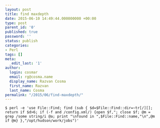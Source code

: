 ```yaml
---
layout: post
title: find maxdepth
date: 2015-06-10 14:49:44.000000000 +00:00
type: post
parent_id: '0'
published: true
password: ''
status: publish
categories:
- Perl
tags: []
meta:
  _edit_last: '1'
author:
  login: cosmar
  email: rg@cosma.name
  display_name: Razvan Cosma
  first_name: Razvan
  last_name: Cosma
permalink: "/2015/06/find-maxdepth/"
---
```

`$ perl -e 'use File::Find; find (sub { $d=$File::Find::dir=~tr[/][]; return if $d>6; if (-f and /config.xml/) {open $f,"; close $f; @m = grep /some string/i @a; print "\nfound in ",$File::Find::name,"\n",@m if @m} },"/opt/hudson/work/jobs")'`

